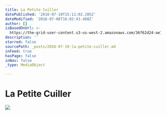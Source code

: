 ```yaml
---
title: La Petite Cuiller
datePublished: '2016-07-10T15:11:02.205Z'
dateModified: '2016-07-08T16:02:43.408Z'
author: []
isBasedOnUrl: >-
  https://the-grid-user-content.s3-us-west-2.amazonaws.com/36f62d24-ae1b-4698-b676-2bada4e01491.jpg
description: ''
starred: false
sourcePath: _posts/2016-07-10-la-petite-cuiller.md
inFeed: true
hasPage: false
inNav: false
_type: MediaObject

---
```

# La Petite Cuiller
![](https://the-grid-user-content.s3-us-west-2.amazonaws.com/36f62d24-ae1b-4698-b676-2bada4e01491.jpg)